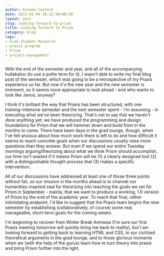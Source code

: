 ```yaml
---
author: brooke-lestock
date: 2012-01-09 16:22:56+00:00
layout: post
slug: looking-forward-to-prism
title: Looking forward to Prism
category: blog
tags:
- Grad Student Research
- praxis program
- Prism
- project-management
---
```


With the end of the semester and year, and all of the accompanying hullabaloo (to use a polite term for it), I wasn't able to write my final blog post of the semester, which was going to be a retrospective of my Praxis experience so far. But now it's the new year and the new semester is imminent, so it seems more appropriate to look ahead - and who wants to look like Janus, anyway?

I think it's brilliant the way that Praxis has been structured, with one training-intensive semester and the next semester spent - I'm assuming - in executing what we've been theorizing. That's not to say that we haven't _done_ anything yet; we have produced the programming and design foundations for Prism that we will hammer down and build from in the months to come. There have been days in the grad lounge, though, when I've felt anxious about how much work there is left to do and how difficult it seems to reach concrete goals when our discussions usually raise more questions than they answer. But even if we spend our entire Tuesday mornings arguing/theorizing about what we think Prism should accomplish, our time isn't wasted if it means Prism will be (1) a clearly designed tool (2) with a distinguishable thought process that (3) makes a specific intervention.

All of our discussions have addressed at least one of those three points without fail, so our mission in the months ahead is to channel our humanities-inspired zeal for theorizing into reaching the goals we set for Prism in September - mainly, that we want to produce a working, 1.0 version of Prism by the end of the academic year. To reach that final, rather intimidating endpoint, I'd like to suggest that the Praxis team begins the new semester by establishing (collaboratively, of course) some real, manageable, short-term goals for the coming weeks.

I'm beginning to recover from Winter Break Amnesia (I'm sure our first Praxis meeting tomorrow will quickly bring me back to reality), but I am looking forward to getting back to learning HTML and CSS, to our civilized theoretical arguments in the grad lounge, and to those glorious moments when we (with the help of the gurus) learn how to turn theory into praxis and bring Prism further into the light.
